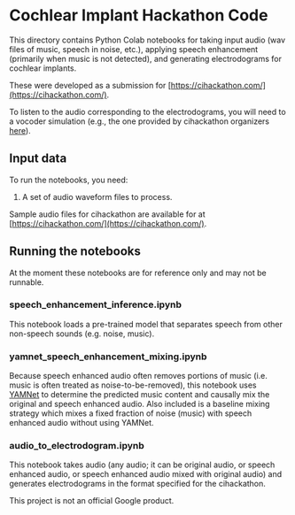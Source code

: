 # Cochlear Implant Hackathon Code

This directory contains Python Colab notebooks for taking input audio (wav files of music, speech in noise, etc.), applying speech enhancement (primarily when music is not detected), and generating electrodograms for cochlear implants.

These were developed as a submission for [https://cihackathon.com/](https://cihackathon.com/).

To listen to the audio corresponding to the electrodograms, you will need to a vocoder simulation (e.g., the one provided by cihackathon organizers [here](https://github.com/jabeim/AB-Generic-Python-Toolbox)).

## Input data

To run the notebooks, you need:

1. A set of audio waveform files to process.

Sample audio files for cihackathon are available for at [https://cihackathon.com/](https://cihackathon.com/).


## Running the notebooks

At the moment these notebooks are for reference only and may not be runnable.

### speech_enhancement_inference.ipynb
This notebook loads a pre-trained model that separates speech from other non-speech sounds (e.g. noise, music).

### yamnet_speech_enhancement_mixing.ipynb
Because speech enhanced audio often removes portions of music (i.e. music is often treated as noise-to-be-removed), this notebook uses [YAMNet](https://www.tensorflow.org/hub/tutorials/yamnet) to determine the predicted music content and causally mix the original and speech enhanced audio. Also included is a baseline mixing strategy which mixes a fixed fraction of noise (music) with speech enhanced audio without using YAMNet.

### audio_to_electrodogram.ipynb
This notebook takes audio (any audio; it can be original audio, or speech enhanced audio, or speech enhanced audio mixed with original audio) and generates electrodograms in the format specified for the cihackathon.


This project is not an official Google product.

